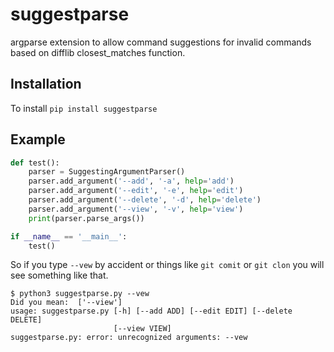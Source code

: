 # suggestparse
argparse extension to allow command suggestions for invalid commands based on difflib closest_matches function.


## Installation
To install 
```pip install suggestparse```

## Example
```python
def test():
    parser = SuggestingArgumentParser()
    parser.add_argument('--add', '-a', help='add')
    parser.add_argument('--edit', '-e', help='edit')
    parser.add_argument('--delete', '-d', help='delete')
    parser.add_argument('--view', '-v', help='view')
    print(parser.parse_args())

if __name__ == '__main__':
    test()
```

So if you type `--vew` by accident or things like `git comit` or `git clon` you will see something like that.
```
$ python3 suggestparse.py --vew                                                                      
Did you mean:  ['--view']
usage: suggestparse.py [-h] [--add ADD] [--edit EDIT] [--delete DELETE]
                       [--view VIEW]
suggestparse.py: error: unrecognized arguments: --vew
```

